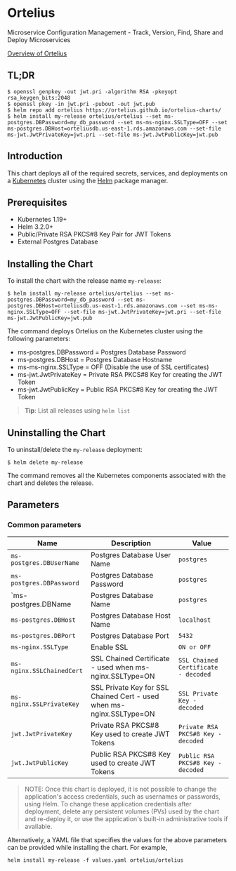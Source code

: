 # Ortelius

Microservice Configuration Management - Track, Version, Find, Share and Deploy Microservices

[Overview of Ortelius](https://ortelius.io)

## TL;DR

```console
$ openssl genpkey -out jwt.pri -algorithm RSA -pkeyopt rsa_keygen_bits:2048
$ openssl pkey -in jwt.pri -pubout -out jwt.pub
$ helm repo add ortelius https://ortelius.github.io/ortelius-charts/
$ helm install my-release ortelius/ortelius --set ms-postgres.DBPassword=my_db_password --set ms-ms-nginx.SSLType=OFF --set ms-postgres.DBHost=orteliusdb.us-east-1.rds.amazonaws.com --set-file ms-jwt.JwtPrivateKey=jwt.pri --set-file ms-jwt.JwtPublicKey=jwt.pub
```

## Introduction

This chart deploys all of the required secrets, services, and deployments on a [Kubernetes](https://kubernetes.io) cluster using the [Helm](https://helm.sh) package manager.

## Prerequisites

- Kubernetes 1.19+
- Helm 3.2.0+
- Public/Private RSA PKCS#8 Key Pair for JWT Tokens
- External Postgres Database

## Installing the Chart

To install the chart with the release name `my-release`:

```console
$ helm install my-release ortelius/ortelius --set ms-postgres.DBPassword=my_db_password --set ms-postgres.DBHost=orteliusdb.us-east-1.rds.amazonaws.com --set ms-ms-nginx.SSLType=OFF --set-file ms-jwt.JwtPrivateKey=jwt.pri --set-file ms-jwt.JwtPublicKey=jwt.pub
```

The command deploys Ortelius on the Kubernetes cluster using the following parameters:
- ms-postgres.DBPassword = Postgres Database Password
- ms-postgres.DBHost = Postgres Database Hostname
- ms-ms-nginx.SSLType = OFF (Disable the use of SSL certificates)
- ms-jwt.JwtPrivateKey = Private RSA PKCS#8 Key for creating the JWT Token
- ms-jwt.JwtPublicKey = Public RSA PKCS#8 Key for creating the JWT Token

> **Tip**: List all releases using `helm list`

## Uninstalling the Chart

To uninstall/delete the `my-release` deployment:

```console
$ helm delete my-release
```

The command removes all the Kubernetes components associated with the chart and deletes the release.

## Parameters

### Common parameters

| Name                     | Description                                                                                  | Value           |
| ------------------------ | -------------------------------------------------------------------------------------------- | --------------- |
| `ms-postgres.DBUserName` | Postgres Database User Name                                                                  | `postgres`      |
| `ms-postgres.DBPassword` | Postgres Database Password                                                                   | `postgres`      |
| `ms-postgres.DBName      | Postgres Database Name                                                                   | `postgres`      |
| `ms-postgres.DBHost`     | Postgres Database Host Name                                                                  | `localhost`     |
| `ms-postgres.DBPort`     | Postgres Database Port                                                                       | `5432`          |
| `ms-nginx.SSLType`    | Enable SSL                                                                                   | `ON or OFF`     |
| `ms-nginx.SSLChainedCert`    | SSL Chained Certificate - used when ms-nginx.SSLType=ON                            | `SSL Chained Certificate - decoded` |
| `ms-nginx.SSLPrivateKey`    | SSL Private Key for SSL Chained Cert - used when ms-nginx.SSLType=ON                | `SSL Private Key - decoded` |
| `jwt.JwtPrivateKey`    | Private RSA PKCS#8 Key used to create JWT Tokens                                            | `Private RSA PKCS#8 Key - decoded` |
| `jwt.JwtPublicKey`    | Public RSA PKCS#8 Key used to create JWT Tokens                                            | `Public RSA PKCS#8 Key - decoded` |

> NOTE: Once this chart is deployed, it is not possible to change the application's access credentials, such as usernames or passwords, using Helm. To change these application credentials after deployment, delete any persistent volumes (PVs) used by the chart and re-deploy it, or use the application's built-in administrative tools if available.

Alternatively, a YAML file that specifies the values for the above parameters can be provided while installing the chart. For example,

```console
helm install my-release -f values.yaml ortelius/ortelius
```

